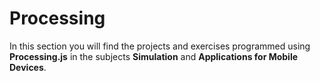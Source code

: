 # Processing

In this section you will find the projects and exercises programmed using **Processing.js** in the subjects **Simulation** and **Applications for Mobile Devices**.